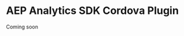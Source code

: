 
# AEP Analytics SDK Cordova Plugin  
  
Coming soon
  
<!---

[![CI](https://github.com/adobe/cordova-acpanalytics/workflows/CI/badge.svg)](https://github.com/adobe/cordova-acpanalytics/actions)
[![npm](https://img.shields.io/npm/v/@adobe/cordova-acpanalytics)](https://www.npmjs.com/package/@adobe/cordova-acpanalytics)
[![GitHub](https://img.shields.io/github/license/adobe/cordova-acpanalytics)](https://github.com/adobe/cordova-acpanalytics/blob/master/LICENSE)

- [Prerequisites](#prerequisites)  
- [Using the Plugin](#using-the-plugin)  
- [Running Test](#running-tests)
- [Sample](#sample)  
- [Usage](#usage)  
- [Contributing](#contributing)  
- [Licensing](#licensing)  
  
## Prerequisites  
  
Cordova is distributed via [Node Package Management](https://www.npmjs.com/) (aka - `npm`).  
  
In order to install and build Cordova applications you will need to have `Node.js` installed. [Install Node.js](https://nodejs.org/en/).  
  
Once Node.js is installed, you can install the Cordova framework from terminal:  
  
```  
sudo npm install -g cordova  
```  
  
## Using the Plugin  
  
To start using the AEP SDK for Cordova, navigate to the directory of your Cordova app and install the plugin:  
  
```  
cordova plugin add https://github.com/adobe/cordova-acpanalytics.git 
```  
  
Check out the documentation for help with APIs  

## Running Tests
Install cordova-paramedic `https://github.com/apache/cordova-paramedic`
```bash
npm install -g cordova-paramedic
```

Run the tests
```
cordova-paramedic --platform ios --plugin . --verbose
```
```
cordova-paramedic --platform android --plugin . --verbose
```
  
## Sample 
  
A Cordova app for testing the plugin is located in the `https://git.corp.adobe.com/dms-mobile/cordova-samples`. The app is configured for both iOS and Android platforms.  

## Usage
##### Getting the SDK version:
```js
ACPAnalytics.extensionVersion(function(version){  
    console.log(version);
}, function(error){  
    console.log(error);  
});
```
##### Registering the extension with ACPCore:  
  
 > Note: It is required to initialize the SDK via native code inside your AppDelegate and MainApplication for iOS and Android respectively. For more information see how to initialize [Core](https://aep-sdks.gitbook.io/docs/getting-started/initialize-the-sdk).  
  ##### **iOS**  
```objective-c
#import "ACPAnalytics.h"  
[ACPAnalytics registerExtension];  
```  
  ##### **Android:**  
```java
import com.adobe.marketing.mobile.Analytics;  
Analytics.registerExtension(); 
```
##### Get the tracking identifier:
```js
ACPAnalytics.getTrackingIdentifier(function(trackingId) {  
    console.log(trackingId); 
}, function(error){  
    console.log(error);  
});
```
##### Send queued hits:
```js
ACPAnalytics.sendQueuedHits(function(response){  
    console.log("Success in sendQueuedHits");  
}, function(error){  
    console.log(error);  
});  
```
##### Get the queue size:
```js
ACPAnalytics.getQueueSize(function(size) {  
    console.log(size);
}, function(error){  
    console.log(error);  
});
```
##### Clear queued hits:
```js
ACPAnalytics.clearQueue(function(response){  
    console.log("Success in clearing queue");  
}, function(error){  
    console.log(error);  
});
```
##### Set the custom visitor identifier:
```js
ACPAnalytics.setVisitorIdentifier(customVisitorId, function(response) {  
    console.log("Success in setting visitor Id with " + customVisitorId);  
}, function(error){  
    console.log(error);  
});
```
##### Get the custom visitor identifier:
```js
ACPAnalytics.getVisitorIdentifier(function(visitorId) {  
    console.log(visitorId);
}, function(error){  
    console.log(error);  
});
```  
## Contributing  
See [CONTRIBUTING](CONTRIBUTING.md)  
  
## Licensing  
See [LICENSING](LICENSE)

-->
